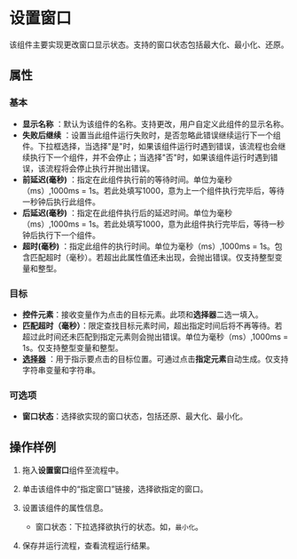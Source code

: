 # 设置窗口

该组件主要实现更改窗口显示状态。支持的窗口状态包括最大化、最小化、还原。

## 属性

### 基本

- **显示名称** ：默认为该组件的名称。支持更改，用户自定义此组件的显示名称。
- **失败后继续** ：设置当此组件运行失败时，是否忽略此错误继续运行下一个组件。下拉框选择，当选择"是"时，如果该组件运行时遇到错误，该流程也会继续执行下一个组件，并不会停止；当选择"否"时，如果该组件运行时遇到错误，该流程将会停止执行并抛出错误。
- **前延迟(毫秒)** ：指定在此组件执行前的等待时间。单位为毫秒（ms）,1000ms = 1s。若此处填写1000，意为上一个组件执行完毕后，等待一秒钟后执行此组件。
- **后延迟(毫秒)** ：指定在此组件执行后的延迟时间。单位为毫秒（ms）,1000ms = 1s。若此处填写1000，意为此组件执行完毕后，等待一秒钟后执行下一个组件。
- **超时(毫秒)** ：指定此组件的执行时间。单位为毫秒（ms）,1000ms = 1s。包含匹配超时（毫秒）。若超出此属性值还未出现，会抛出错误。仅支持整型变量和整型。

### 目标

- **控件元素**：接收变量作为点击的目标元素。此项和**选择器**二选一填入。
- **匹配超时（毫秒）**：限定查找目标元素时间，超出指定时间后将不再等待。若超过此时间还未匹配到指定元素则会抛出错误。单位为毫秒（ms）,1000ms = 1s。仅支持整型变量和整型。
- **[选择器](../../Appendix/Selector.md?_v=v2020.4)** ：用于指示要点击的目标位置。可通过点击**指定元素**自动生成。仅支持字符串变量和字符串。

### 可选项

- **窗口状态**：选择欲实现的窗口状态，包括还原、最大化、最小化。

## 操作样例

1. 拖入**设置窗口**组件至流程中。
2. 单击该组件中的“指定窗口”链接，选择欲指定的窗口。
3. 设置该组件的属性信息。

    - 窗口状态：下拉选择欲执行的状态。如，`最小化`。

4. 保存并运行流程，查看流程运行结果。
